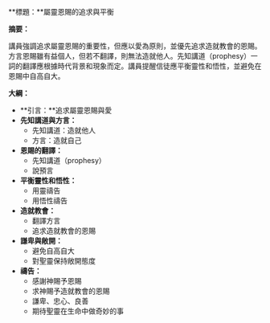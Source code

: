 **標題：**屬靈恩賜的追求與平衡

**摘要：**

講員強調追求屬靈恩賜的重要性，但應以愛為原則，並優先追求造就教會的恩賜。方言恩賜雖有益個人，但若不翻譯，則無法造就他人。先知講道（prophesy）一詞的翻譯應根據時代背景和現象而定。講員提醒信徒應平衡靈性和悟性，並避免在恩賜中自高自大。

**大綱：**

* **引言：**追求屬靈恩賜與愛
* **先知講道與方言：**
    * 先知講道：造就他人
    * 方言：造就自己
* **恩賜的翻譯：**
    * 先知講道（prophesy）
    * 說預言
* **平衡靈性和悟性：**
    * 用靈禱告
    * 用悟性禱告
* **造就教會：**
    * 翻譯方言
    * 追求造就教會的恩賜
* **謙卑與敞開：**
    * 避免自高自大
    * 對聖靈保持敞開態度
* **禱告：**
    * 感謝神賜予恩賜
    * 求神賜予造就教會的恩賜
    * 謙卑、忠心、良善
    * 期待聖靈在生命中做奇妙的事